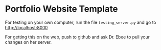 # Portfolio Website Template

For testing on your own computer, run the file `testing_server.py` and go to [http://localhost:8000](http://localhost:8000)

For getting this on the web, push to github and ask Dr. Ebee to pull your changes on her server.